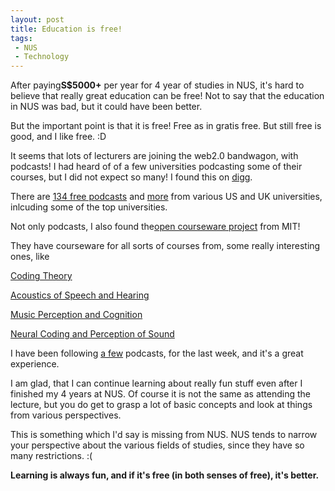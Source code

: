 ```yaml
---
layout: post
title: Education is free!
tags:
 - NUS
 - Technology
---
```


After paying**S$5000+** per year for 4 year of studies in NUS, it's hard to believe that really great education can be free! Not to say that the education in NUS was bad, but it could have been better.

But the important point is that it is free! Free as in gratis free. But still free is good, and I like free. :D

It seems that lots of lecturers are joining the web2.0 bandwagon, with podcasts! I had heard of of a few universities podcasting some of their courses, but I did not expect so many! I found this on [digg][0].

There are [134 free podcasts][1] and [more][2] from various US and UK universities, inlcuding some of the top universities.

Not only podcasts, I also found the[open courseware project][3] from MIT!

They have courseware for all sorts of courses from, some really interesting ones, like

[Coding Theory][4]

[Acoustics of Speech and Hearing ][5]

[Music Perception and Cognition][6]

[Neural Coding and Perception of Sound][7]

I have been following [a few][8] podcasts, for the last week, and it's a great experience.

I am glad, that I can continue learning about really fun stuff even after I finished my 4 years at NUS. Of course it is not the same as attending the lecture, but you do get to grasp a lot of basic concepts and look at things from various perspectives.

This is something which I'd say is missing from NUS. NUS tends to narrow your perspective about the various fields of studies, since they have so many restrictions. :(

**Learning is always fun, and if it's free **(in both senses of free)**, it's better.**


[0]: http://www.digg.com
[1]: http://www.productivity501.com/2006/11/free_academic_p.html
[2]: http://digg.com/tech_news/134_Free_Academic_Podcasts
[3]: http://ocw.mit.edu/OcwWeb/index.htm
[4]: http://ocw.mit.edu/OcwWeb/Electrical-Engineering-and-Computer-Science/6-895Fall-2004/CourseHome/
[5]: http://ocw.mit.edu/OcwWeb/Electrical-Engineering-and-Computer-Science/6-551JFall-2004/CourseHome/index.htm
[6]: http://ocw.mit.edu/OcwWeb/Health-Sciences-and-Technology/HST-725Spring2004/CourseHome/index.htm
[7]: http://ocw.mit.edu/OcwWeb/Health-Sciences-and-Technology/HST-723Spring-2005/CourseHome/
[8]: http://webcast.berkeley.edu/courses/rss/archive.php?seriesid=1906978370
